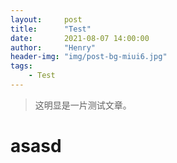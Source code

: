 ```yaml
---
layout:     post
title:      "Test"
date:       2021-08-07 14:00:00
author:     "Henry"
header-img: "img/post-bg-miui6.jpg"
tags:
    - Test
---
```


> 这明显是一片测试文章。
# asasd